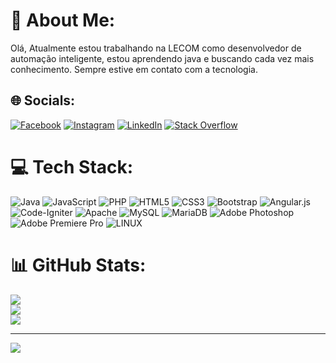 # 💫 About Me:
Olá, Atualmente estou trabalhando na LECOM como desenvolvedor de automação inteligente, estou aprendendo java e buscando cada vez mais conhecimento. Sempre estive em contato com a tecnologia.


## 🌐 Socials:
[![Facebook](https://img.shields.io/badge/Facebook-%231877F2.svg?logo=Facebook&logoColor=white)](https://facebook.com/guilherme.fernando.3576) [![Instagram](https://img.shields.io/badge/Instagram-%23E4405F.svg?logo=Instagram&logoColor=white)](https://instagram.com/__guilhermefernando) [![LinkedIn](https://img.shields.io/badge/LinkedIn-%230077B5.svg?logo=linkedin&logoColor=white)](https://linkedin.com/in/guilherme-fernando-4882a1128) [![Stack Overflow](https://img.shields.io/badge/-Stackoverflow-FE7A16?logo=stack-overflow&logoColor=white)](https://stackoverflow.com/users/1349665) 

# 💻 Tech Stack:
![Java](https://img.shields.io/badge/java-%23ED8B00.svg?style=for-the-badge&logo=java&logoColor=white) ![JavaScript](https://img.shields.io/badge/javascript-%23323330.svg?style=for-the-badge&logo=javascript&logoColor=%23F7DF1E) ![PHP](https://img.shields.io/badge/php-%23777BB4.svg?style=for-the-badge&logo=php&logoColor=white) ![HTML5](https://img.shields.io/badge/html5-%23E34F26.svg?style=for-the-badge&logo=html5&logoColor=white) ![CSS3](https://img.shields.io/badge/css3-%231572B6.svg?style=for-the-badge&logo=css3&logoColor=white) ![Bootstrap](https://img.shields.io/badge/bootstrap-%23563D7C.svg?style=for-the-badge&logo=bootstrap&logoColor=white) ![Angular.js](https://img.shields.io/badge/angular.js-%23E23237.svg?style=for-the-badge&logo=angularjs&logoColor=white) ![Code-Igniter](https://img.shields.io/badge/CodeIgniter-%23EF4223.svg?style=for-the-badge&logo=codeIgniter&logoColor=white) ![Apache](https://img.shields.io/badge/apache-%23D42029.svg?style=for-the-badge&logo=apache&logoColor=white) ![MySQL](https://img.shields.io/badge/mysql-%2300f.svg?style=for-the-badge&logo=mysql&logoColor=white) ![MariaDB](https://img.shields.io/badge/MariaDB-003545?style=for-the-badge&logo=mariadb&logoColor=white) ![Adobe Photoshop](https://img.shields.io/badge/adobephotoshop-%2331A8FF.svg?style=for-the-badge&logo=adobephotoshop&logoColor=white) ![Adobe Premiere Pro](https://img.shields.io/badge/Adobe%20Premiere%20Pro-9999FF.svg?style=for-the-badge&logo=Adobe%20Premiere%20Pro&logoColor=white) ![LINUX](https://img.shields.io/badge/Linux-FCC624?style=for-the-badge&logo=linux&logoColor=black)
# 📊 GitHub Stats:
![](https://github-readme-stats.vercel.app/api?username=GhFernando&theme=great-gatsby&hide_border=false&include_all_commits=true&count_private=true)<br/>
![](https://github-readme-streak-stats.herokuapp.com/?user=GhFernando&theme=great-gatsby&hide_border=false)<br/>
![](https://github-readme-stats.vercel.app/api/top-langs/?username=GhFernando&theme=great-gatsby&hide_border=false&include_all_commits=true&count_private=true&layout=compact)

---
[![](https://visitcount.itsvg.in/api?id=GhFernando&icon=0&color=1)](https://visitcount.itsvg.in)

<!-- Proudly created with GPRM ( https://gprm.itsvg.in ) -->
